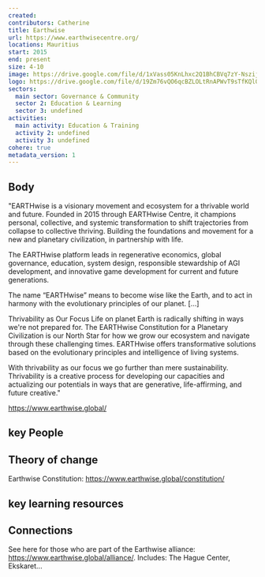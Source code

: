 ```yaml
---
created:
contributors: Catherine
title: Earthwise
url: https://www.earthwisecentre.org/ 
locations: Mauritius
start: 2015
end: present
size: 4-10
image: https://drive.google.com/file/d/1xVass05KnLhxc2Q1BhCBVq7zY-Nszijz/view?usp=drive_link 
logo: https://drive.google.com/file/d/19Zm76vQO6qcBZLOLtRnAPWvT9sTfKQl0/view?usp=drive_link
sectors:
  main sector: Governance & Community
  sector 2: Education & Learning
  sector 3: undefined
activities: 
  main activity: Education & Training
  activity 2: undefined
  activity 3: undefined
cohere: true
metadata_version: 1
---
```



## Body

"EARTHwise is a visionary movement and ecosystem for a thrivable world and future. Founded in 2015 through EARTHwise Centre, it champions personal, collective, and systemic transformation to shift trajectories from collapse to collective thriving. Building the foundations and movement for a new and planetary civilization, in partnership with life.

The EARTHwise platform leads in regenerative economics, global governance, education, system design, responsible stewardship of AGI development, and innovative game development for current and future generations.

The name “EARTHwise” means to become wise like the Earth, and to act in harmony with the evolutionary principles of our planet. [...]

Thrivability as Our Focus
Life on planet Earth is radically shifting in ways we're not prepared for. The EARTHwise Constitution for a Planetary Civilization is our North Star for how we grow our ecosystem and navigate through these challenging times. EARTHwise offers transformative solutions based on the evolutionary  principles and intelligence of living systems. 

With thrivability as our focus we go further than mere sustainability. Thrivability is a creative process for developing our capacities and actualizing our potentials in ways that are generative, life-affirming, and future creative."

https://www.earthwise.global/

## key People



## Theory of change

Earthwise Constitution: https://www.earthwise.global/constitution/

## key learning resources



## Connections

See here for those who are part of the Earthwise alliance: https://www.earthwise.global/alliance/. Includes: The Hague Center, Ekskaret...


